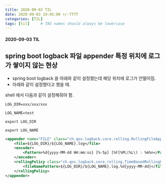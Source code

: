 ```yaml
---
title: 2020-09-03 TIL
date: 2020-09-03 19:45:00 +/-TTTT
categories: [TIL]
tags: [til]     # TAG names should always be lowercase
---
```



#### 2020-09-03 TIL

## spring boot logback 파일 appender 특정 위치에 로그가 쌓이지 않는 현상
- spring boot logback 을 아래와 같이 설정했는데 해당 위치에 로그가 안떨어짐.
- 아래와 같이 설정했다고 했을 때.

shell 에서 다음과 같이 설정해줘야 함.

```shell script
LOG_DIR=xxx/xxx/xxx

LOG_NAME=test

export LOG_DIR

export LOG_NAME
```

```xml
<appender name="FILE" class="ch.qos.logback.core.rolling.RollingFileAppender">
    <file>${LOG_DIR}/${LOG_NAME}.log</file>
    <encoder>
        <Pattern>%d{yyyy-MM-dd HH:mm:ss} [%-5p] [%F]%M\(%L\) : %m%n</Pattern>
    </encoder>
    <rollingPolicy class="ch.qos.logback.core.rolling.TimeBasedRollingPolicy">
        <fileNamePattern>${LOG_DIR}/${LOG_NAME}.log.%d{yyyy-MM-dd}</fileNamePattern>
    </rollingPolicy>
</appender>
```